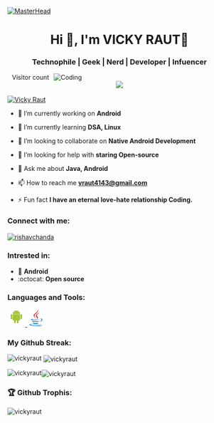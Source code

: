 [![MasterHead](https://media.tenor.com/MvrzaYqQCQ8AAAAC/cool-dinosaur.gif)]()
<h1 align="center">Hi 👋, I'm VICKY RAUT🥷</h1>
<h3 align="center">Technophile | Geek | Nerd | Developer | Infuencer</h3>
<img align="right" alt="Coding" width="400" src="https://cdn.dribbble.com/users/1162077/screenshots/3848914/programmer.gif">


<p align="center"> 
  Visitor count<br>
  <img src="https://profile-counter.glitch.me/vickyraut/count.svg" />
</p>


<p align="left"> <a href="https://twitter.com/vicky12cr" target="blank"><img src="https://img.shields.io/twitter/follow/vicky12cr?logo=twitter&style=for-the-badge" alt="Vicky Raut" /></a> </p>

- 🔭 I’m currently working on **Android**

- 🌱 I’m currently learning **DSA, Linux**

- 👯 I’m looking to collaborate on **Native Android Development**

- 🤝 I’m looking for help with **staring Open-source**

- 💬 Ask me about **Java, Android**

- 📫 How to reach me **vraut4143@gmail.com**

- ⚡ Fun fact **I have an eternal love-hate relationship Coding.**

<h3 align="left">Connect with me:</h3>
<p align="left">
<a href="https://twitter.com/vicky12cr" target="blank"><img align="center" src="https://raw.githubusercontent.com/rahuldkjain/github-profile-readme-generator/master/src/images/icons/Social/twitter.svg" alt="rishavchanda" height="30" width="40" /></a>
</p>

<h3 align="left">Intrested in:</h3>

- :robot: **Android** 
- :octocat: **Open source**

<h3 align="left">Languages and Tools:</h3>
<p align="left"> <a href="https://developer.android.com" target="_blank" rel="noreferrer"> <img src="https://raw.githubusercontent.com/devicons/devicon/master/icons/android/android-original-wordmark.svg" alt="android" width="40" height="40"/> </a> <a href="https://www.java.com" target="_blank" rel="noreferrer"> <img src="https://raw.githubusercontent.com/devicons/devicon/master/icons/java/java-original.svg" alt="java" width="40" height="40"/> </a> </p>


<h3 align="centre">My Github Streak:</h3>
<p><img align="left" src="https://github-readme-stats.vercel.app/api/top-langs?username=vickyraut&show_icons=true&locale=en&layout=compact&theme=tokyonight" alt="vickyraut" /></p>

<p>&nbsp;<img align="center" src="https://github-readme-stats.vercel.app/api?username=vickyraut&show_icons=true&locale=en&theme=tokyonight" alt="vickyraut" /></p>

<p><img align="left" src="https://github-readme-streak-stats.herokuapp.com/?user=vickyraut&&theme=tokyonight" alt="vickyraut" /></p>

<p><img align="center" src="https://github-contributor-stats.vercel.app/api?username=VickyRaut&&limit=5&&theme=tokyonight&&combine_all_yearly_contributions=true" alt="vickyraut" /></p>

<h3 align="centre">🏆 Github Trophis:</h3>
<p><img align="center" src="https://github-profile-trophy.vercel.app/?username=VickyRaut&&theme=tokyonight&&no-frame=true&&no-bg=false&&margin-w=4" alt="vickyraut" /></p>


